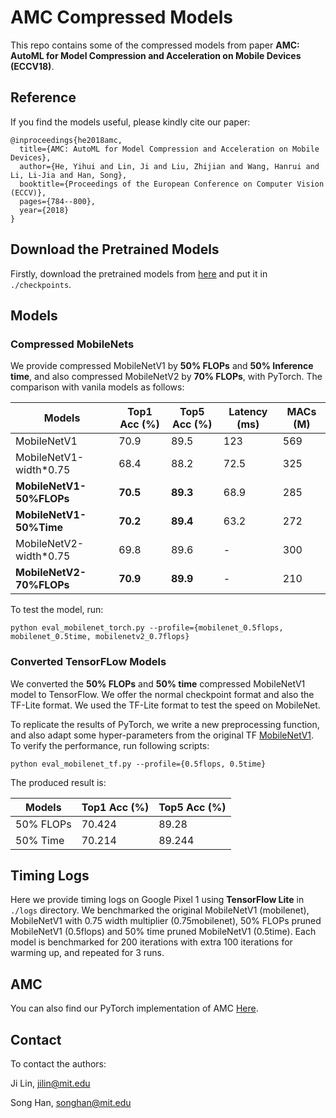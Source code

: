 # AMC Compressed Models

This repo contains some of the compressed models from paper **AMC: AutoML for Model Compression and Acceleration on Mobile Devices (ECCV18)**.

## Reference

If you find the models useful, please kindly cite our paper:

```
@inproceedings{he2018amc,
  title={AMC: AutoML for Model Compression and Acceleration on Mobile Devices},
  author={He, Yihui and Lin, Ji and Liu, Zhijian and Wang, Hanrui and Li, Li-Jia and Han, Song},
  booktitle={Proceedings of the European Conference on Computer Vision (ECCV)},
  pages={784--800},
  year={2018}
}
```

## Download the Pretrained Models

Firstly, download the pretrained models from [here](https://drive.google.com/drive/folders/1w_1OyKuoj8JciwKPFNvztSmAqEEwPFlA?usp=sharing) and put it in `./checkpoints`.

## Models

### Compressed MobileNets

We provide compressed MobileNetV1 by **50% FLOPs** and **50% Inference time**, and also compressed MobileNetV2 by **70% FLOPs**, with PyTorch. The comparison with vanila models as follows:

| Models                   | Top1 Acc (%) | Top5 Acc (%) | Latency (ms) | MACs (M) |
| ------------------------ | ------------ | ------------ | ------------ | -------- |
| MobileNetV1              | 70.9         | 89.5         | 123          | 569      |
| MobileNetV1-width*0.75   | 68.4         | 88.2         | 72.5         | 325      |
| **MobileNetV1-50%FLOPs** | **70.5**     | **89.3**     | 68.9         | 285      |
| **MobileNetV1-50%Time**  | **70.2**     | **89.4**     | 63.2         | 272      |
| MobileNetV2-width*0.75   | 69.8         | 89.6         | -            | 300      |
| **MobileNetV2-70%FLOPs** | **70.9**     | **89.9**     | -            | 210      |

To test the model, run:

```
python eval_mobilenet_torch.py --profile={mobilenet_0.5flops, mobilenet_0.5time, mobilenetv2_0.7flops}
```



### Converted TensorFLow Models

We converted the **50% FLOPs** and **50% time** compressed MobileNetV1 model to TensorFlow. We offer the normal checkpoint format and also the TF-Lite format. We used the TF-Lite format to test the speed on MobileNet.

To replicate the results of PyTorch, we write a new preprocessing function, and also adapt some hyper-parameters from the original TF [MobileNetV1](https://github.com/tensorflow/models/blob/master/research/slim/nets/mobilenet_v1.md). To verify the performance, run following scripts:

```
python eval_mobilenet_tf.py --profile={0.5flops, 0.5time}
```

The produced result is:

| Models    | Top1 Acc (%) | Top5 Acc (%) |
| --------- | ------------ | ------------ |
| 50% FLOPs | 70.424       | 89.28        |
| 50% Time  | 70.214       | 89.244       |

## Timing Logs

Here we provide timing logs on Google Pixel 1 using **TensorFlow Lite** in `./logs` directory. We benchmarked the original MobileNetV1 (mobilenet), MobileNetV1 with 0.75 width multiplier (0.75mobilenet), 50% FLOPs pruned MobileNetV1 (0.5flops) and 50% time pruned MobileNetV1 (0.5time). Each model is benchmarked for 200 iterations with extra 100 iterations for warming up, and repeated for 3 runs. 

## AMC

You can also find our PyTorch implementation of AMC [Here](https://github.com/mit-han-lab/amc-release.git).

## Contact

To contact the authors:

Ji Lin, jilin@mit.edu

Song Han, songhan@mit.edu
